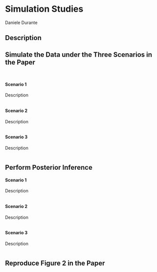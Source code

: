 Simulation Studies
================
Daniele Durante

Description
-----------


Simulate the Data under the Three Scenarios in the Paper
--------------------------------------


``` r

```

   
``` r
```


#### Scenario 1

Description

``` r

```

#### Scenario 2

Description

``` r

```

#### Scenario 3

Description

``` r

```


Perform Posterior Inference
--------------------------------------

#### Scenario 1

Description

``` r

```

#### Scenario 2

Description

``` r

```

#### Scenario 3

Description

``` r

```

Reproduce Figure 2 in the Paper
--------------------------------------
